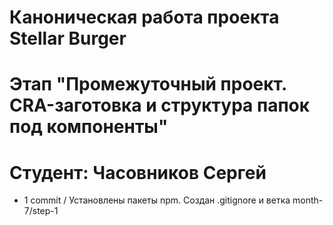 # Каноническая работа проекта Stellar Burger 
# Этап "Промежуточный проект. CRA-заготовка и структура папок под компоненты"
# Студент: Часовников Сергей

* 1 commit / Установлены пакеты npm. Создан .gitignore и ветка month-7/step-1